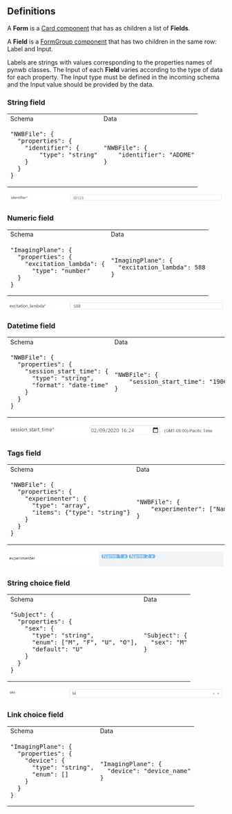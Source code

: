 ## Definitions

A **Form** is a [Card component](https://dash-bootstrap-components.opensource.faculty.ai/docs/components/card/) that has as children a list of **Fields**.

A **Field** is a [FormGroup component](https://dash-bootstrap-components.opensource.faculty.ai/docs/components/form/) that has two children in the same row: Label and Input.

Labels are strings with values corresponding to the properties names of pynwb classes. The Input of each **Field** varies according to the type of data for each property. The Input type must be defined in the incoming schema and the Input value should be provided by the data.



### String field

<table>
<tr>
<td>Schema</td>
<td>Data</td>
</tr>
<tr>
<td>
<pre lang="json">
"NWBFile": {
  "properties": {
    "identifier": {
        "type": "string"
    }
  }
}
</pre>
</td>
<td>
<pre lang="json">
"NWBFile": {
	"identifier": "ADDME"
}
</pre>
</td>
</tr>
</table>

![](nwb_web_gui/static/documentation_singlestring.JPG)


### Numeric field

<table>
<tr>
<td>Schema</td>
<td>Data</td>
</tr>
<tr>
<td>
<pre lang="json">
"ImagingPlane": {
  "properties": {
    "excitation_lambda": {
  	  "type": "number"
  }
}
</pre>
</td>
<td>
<pre lang="json">
"ImagingPlane": {
  "excitation_lambda": 588
}
</pre>
</td>
</tr>
</table>

![](nwb_web_gui/static/documentation_numeric.JPG)


### Datetime field

<table>
<tr>
<td>Schema</td>
<td>Data</td>
</tr>
<tr>
<td>
<pre lang="json">
"NWBFile": {
  "properties": {
    "session_start_time": {
      "type": "string",
      "format": "date-time"
    }
  }
}
</pre>
</td>
<td>
<pre lang="json">
"NWBFile": {
	"session_start_time": "1900-01-01T00:00:00"
}
</pre>
</td>
</tr>
</table>

![](nwb_web_gui/static/documentation_datetime.JPG)


### Tags field

<table>
<tr>
<td>Schema</td>
<td>Data</td>
</tr>
<tr>
<td>
<pre lang="json">
"NWBFile": {
  "properties": {
    "experimenter": {
      "type": "array",
      "items": {"type": "string"}
    }
  }
}
</pre>
</td>
<td>
<pre lang="json">
"NWBFile": {
	"experimenter": ["Name 1", "Name 2"]
}
</pre>
</td>
</tr>
</table>

![](nwb_web_gui/static/documentation_tags.JPG)


### String choice field

<table>
<tr>
<td>Schema</td>
<td>Data</td>
</tr>
<tr>
<td>
<pre lang="json">
"Subject": {
  "properties": {
    "sex": {
      "type": "string",
      "enum": ["M", "F", "U", "O"],
      "default": "U"
    }
  }
}
</pre>
</td>
<td>
<pre lang="json">
"Subject": {
  "sex": "M"
}
</pre>
</td>
</tr>
</table>

![](nwb_web_gui/static/documentation_stringchoice.JPG)


### Link choice field

<table>
<tr>
<td>Schema</td>
<td>Data</td>
</tr>
<tr>
<td>
<pre lang="json">
"ImagingPlane": {
  "properties": {
    "device": {
      "type": "string",
      "enum": []
    }
  }
}
</pre>
</td>
<td>
<pre lang="json">
"ImagingPlane": {
  "device": "device_name"
}
</pre>
</td>
</tr>
</table>
